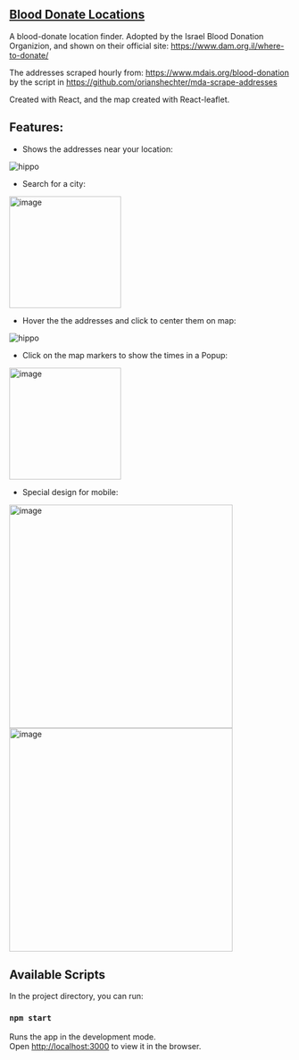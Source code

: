 ## [Blood Donate Locations](https://blood.dam.org.il)
A blood-donate location finder.
Adopted by the Israel Blood Donation Organizion, and shown on their official site:
https://www.dam.org.il/where-to-donate/

The addresses scraped hourly from: https://www.mdais.org/blood-donation by the script in https://github.com/orianshechter/mda-scrape-addresses

Created with React, and the map created with React-leaflet.
## Features:
- Shows the addresses near your location:

![hippo](https://media.giphy.com/media/JMt6gkjgj9beAmekEX/giphy.gif)
 
 - Search for a city:
 
 <a><img src="https://i.ibb.co/8DQTj1z/image.png" height="200" alt="image" border="0"></a>

- Hover the the addresses and click to center them on map:

![hippo](https://media.giphy.com/media/hQajGuuXgvQbQyWGK0/giphy.gif)

- Click on the map markers to show the times in a Popup:

<a href="https://imgbb.com/"><img src="https://i.ibb.co/kKRfFYq/image.png" height="200" alt="image" border="0"></a>

- Special design for mobile:

<a href="https://ibb.co/KDjBhfr"><img src="https://i.ibb.co/ScXHyM3/image.png" height="400" alt="image" border="0"></a>
<a href="https://ibb.co/3YZ6DZ7"><img src="https://i.ibb.co/bR9wS9P/image.png" height="400" alt="image" border="0"></a>
## Available Scripts

In the project directory, you can run:

### `npm start`

Runs the app in the development mode.\
Open [http://localhost:3000](http://localhost:3000) to view it in the browser.

